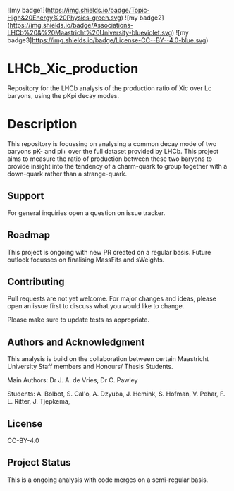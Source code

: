 !\[my badge1\](https://img.shields.io/badge/Topic-High&20Energy%20Physics-green.svg)
!\[my badge2\](https://img.shields.io/badge/Associations-LHCb%20&%20Maastricht%20University-blueviolet.svg)
!\[my badge3\]https://img.shields.io/badge/License-CC--BY--4.0-blue.svg)


# LHCb_Xic_production
Repository for the LHCb analysis of the production ratio of Xic over Lc baryons, using the pKpi decay modes.

# Description
This repository is focussing on analysing a common decay mode of  two baryons pK- and pi+ over the full dataset provided by LHCb.
This project aims to measure the ratio of production between these two baryons to provide insight into the tendency of a charm-quark to group together with a down-quark rather than a strange-quark.

## Support
For general inquiries open a question on issue tracker.

## Roadmap
This project is ongoing with new PR created on a regular basis. Future outlook focusses on finalising MassFits and sWeights.

## Contributing
Pull requests are not yet welcome. For major changes and ideas, please open an issue first to discuss what you would like to change.

Please make sure to update tests as appropriate.

## Authors and Acknowledgment

This analysis is build on the collaboration between certain Maastricht University Staff members and Honours/ Thesis Students.

Main Authors: Dr J. A. de Vries, Dr C. Pawley

Students: A. Bolbot, S. Cal'o, A. Dzyuba, J. Hemink, S. Hofman, V. Pehar,  F. L. Ritter, J. Tjepkema,  

## License
CC-BY-4.0

## Project Status
This is a ongoing analysis with code merges on a semi-regular basis.
